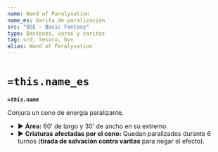 ```yaml
---
name: Wand of Paralysation
name_es: Varita de paralización
src: "OSE - Basic Fantasy"
type: Bastones, varas y varitas
tag: srd, tesoro, bvv
alias: Wand of Paralysation
---
```

# `=this.name_es` 

**_`=this.name`_**

Conjura un cono de energía paralizante. 
- ▶ **Área:** 60’ de largo y 30’ de ancho en su extremo. 
- ▶ **Criaturas afectadas por el cono:** Quedan paralizados durante 6 turnos (**tirada de salvación contra varitas** para negar el efecto).

